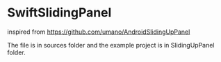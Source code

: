 # SwiftSlidingPanel
inspired from https://github.com/umano/AndroidSlidingUpPanel


The file is in sources folder and the example project is in SlidingUpPanel folder.


